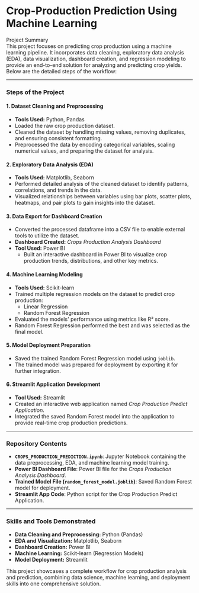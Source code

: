 # Crop-Production Prediction Using Machine Learning
Project Summary  
This project focuses on predicting crop production using a machine learning pipeline. It incorporates data cleaning, exploratory data analysis (EDA), data visualization, dashboard creation, and regression modeling to provide an end-to-end solution for analyzing and predicting crop yields. Below are the detailed steps of the workflow:  

---

### Steps of the Project  

#### 1. **Dataset Cleaning and Preprocessing**  
- **Tools Used:** Python, Pandas  
- Loaded the raw crop production dataset.  
- Cleaned the dataset by handling missing values, removing duplicates, and ensuring consistent formatting.  
- Preprocessed the data by encoding categorical variables, scaling numerical values, and preparing the dataset for analysis.  

#### 2. **Exploratory Data Analysis (EDA)**  
- **Tools Used:** Matplotlib, Seaborn  
- Performed detailed analysis of the cleaned dataset to identify patterns, correlations, and trends in the data.  
- Visualized relationships between variables using bar plots, scatter plots, heatmaps, and pair plots to gain insights into the dataset.  

#### 3. **Data Export for Dashboard Creation**  
- Converted the processed dataframe into a CSV file to enable external tools to utilize the dataset.  
- **Dashboard Created:** *Crops Production Analysis Dashboard*  
- **Tool Used:** Power BI  
  - Built an interactive dashboard in Power BI to visualize crop production trends, distributions, and other key metrics.  

#### 4. **Machine Learning Modeling**  
- **Tools Used:** Scikit-learn  
- Trained multiple regression models on the dataset to predict crop production:  
  - Linear Regression  
  - Random Forest Regression  
- Evaluated the models' performance using metrics like R² score.  
- Random Forest Regression performed the best and was selected as the final model.  

#### 5. **Model Deployment Preparation**  
- Saved the trained Random Forest Regression model using `joblib`.  
- The trained model was prepared for deployment by exporting it for further integration.  

#### 6. **Streamlit Application Development**  
- **Tool Used:** Streamlit  
- Created an interactive web application named *Crop Production Predict Application*.  
- Integrated the saved Random Forest model into the application to provide real-time crop production predictions.  

---

### Repository Contents  
- **`CROPS_PRODUCTION_PREDICTION.ipynb`**: Jupyter Notebook containing the data preprocessing, EDA, and machine learning model training.  
- **Power BI Dashboard File**: Power BI file for the *Crops Production Analysis Dashboard*.  
- **Trained Model File (`random_forest_model.joblib`)**: Saved Random Forest model for deployment.  
- **Streamlit App Code**: Python script for the Crop Production Predict Application.  

---

### Skills and Tools Demonstrated  
- **Data Cleaning and Preprocessing:** Python (Pandas)  
- **EDA and Visualization:** Matplotlib, Seaborn  
- **Dashboard Creation:** Power BI  
- **Machine Learning:** Scikit-learn (Regression Models)  
- **Model Deployment:** Streamlit  

This project showcases a complete workflow for crop production analysis and prediction, combining data science, machine learning, and deployment skills into one comprehensive solution.
